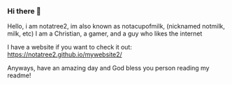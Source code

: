### Hi there 👋

Hello, i am notatree2, im also known as notacupofmilk, (nicknamed notmilk, milk, etc)
I am a Christian, a gamer, and a guy who likes the internet

I have a website if you want to check it out: https://notatree2.github.io/mywebsite2/

Anyways, have an amazing day and God bless you person reading my readme!



<!--
**notatree2/notatree2** is a ✨ _special_ ✨ repository because its `README.md` (this file) appears on your GitHub profile.

Here are some ideas to get you started:

### - 🔭 I’m currently working on python
- 🌱 I’m currently learning ...
- 👯 I’m looking to collaborate on ...
- 🤔 I’m looking for help with ...
- 💬 Ask me about ...
- 📫 How to reach me: ...
- 😄 Pronouns: ...
- ⚡ Fun fact: ... 
-->
